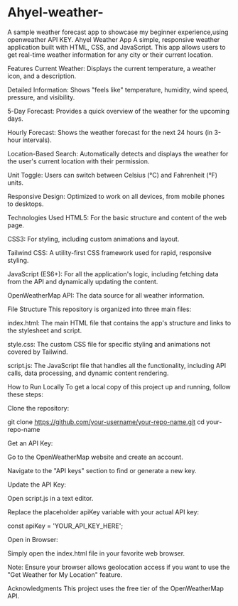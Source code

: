 # Ahyel-weather-
A sample weather forecast app to showcase my beginner experience,using openweather API KEY.
Ahyel Weather App
A simple, responsive weather application built with HTML, CSS, and JavaScript. This app allows users to get real-time weather information for any city or their current location.

Features
Current Weather: Displays the current temperature, a weather icon, and a description.

Detailed Information: Shows "feels like" temperature, humidity, wind speed, pressure, and visibility.

5-Day Forecast: Provides a quick overview of the weather for the upcoming days.

Hourly Forecast: Shows the weather forecast for the next 24 hours (in 3-hour intervals).

Location-Based Search: Automatically detects and displays the weather for the user's current location with their permission.

Unit Toggle: Users can switch between Celsius (°C) and Fahrenheit (°F) units.

Responsive Design: Optimized to work on all devices, from mobile phones to desktops.

Technologies Used
HTML5: For the basic structure and content of the web page.

CSS3: For styling, including custom animations and layout.

Tailwind CSS: A utility-first CSS framework used for rapid, responsive styling.

JavaScript (ES6+): For all the application's logic, including fetching data from the API and dynamically updating the content.

OpenWeatherMap API: The data source for all weather information.

File Structure
This repository is organized into three main files:

index.html: The main HTML file that contains the app's structure and links to the stylesheet and script.

style.css: The custom CSS file for specific styling and animations not covered by Tailwind.

script.js: The JavaScript file that handles all the functionality, including API calls, data processing, and dynamic content rendering.

How to Run Locally
To get a local copy of this project up and running, follow these steps:

Clone the repository:

git clone https://github.com/your-username/your-repo-name.git
cd your-repo-name

Get an API Key:

Go to the OpenWeatherMap website and create an account.

Navigate to the "API keys" section to find or generate a new key.

Update the API Key:

Open script.js in a text editor.

Replace the placeholder apiKey variable with your actual API key:

const apiKey = 'YOUR_API_KEY_HERE';

Open in Browser:

Simply open the index.html file in your favorite web browser.

Note: Ensure your browser allows geolocation access if you want to use the "Get Weather for My Location" feature.

Acknowledgments
This project uses the free tier of the OpenWeatherMap API.
